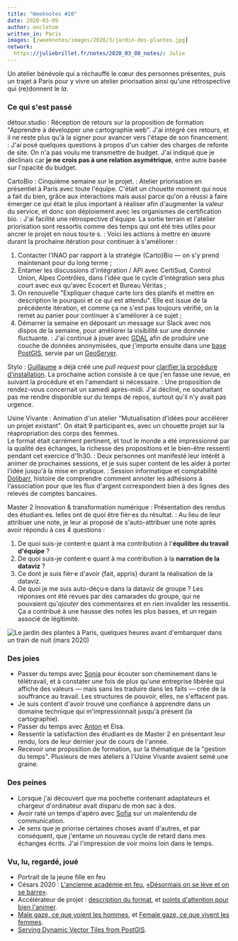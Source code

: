```yaml
---
title: "Weeknotes #10"
date: 2020-03-09
author: oncletom
written_in: Paris
images: [/weeknotes/images/2020/3/jardin-des-plantes.jpg]
network:
  https://juliebrillet.fr/notes/2020_03_08_notes/: Julie
---
```


Un atelier bénévole qui a réchauffé le cœur des personnes présentes,
puis un trajet à Paris pour y vivre un atelier priorisation ainsi qu'une
rétrospective qui (re)donnent le _la_.

<!--more-->

### Ce qui s'est passé

détour.studio
: Réception de retours sur la proposition de formation "Apprendre à développer une cartographie web".
  J'ai intégré ces retours, et il ne reste plus qu'à la signer pour avancer
  vers l'étape de son financement.
: J'ai posé quelques questions à propos d'un cahier des charges de refonte de site.
  On n'a pas voulu me transmettre de budget. J'ai indiqué que je déclinais car
  **je ne crois pas à une relation asymétrique**, entre autre basée sur l'opacité du budget.


CartoBio
: Cinquième semaine sur le projet.
: Atelier priorisation en présentiel à Paris avec toute l'équipe.
  C'était un chouette moment qui nous a fait du bien, grâce aux interactions
  mais aussi parce qu'on a réussi à faire émerger ce qui était le plus important
  à réaliser afin d'augmenter la valeur du service, et donc son déploiement
  avec les organismes de certification bio.
: J'ai facilité une rétrospective d'équipe. La sortie terrain et l'atelier priorisation
  sont ressortis comme des temps qui ont été très utiles pour ancrer le projet
  en nous tou·te·s.
: Voici les actions à mettre en œuvre durant la prochaine itération pour continuer à s'améliorer :
  1. Contacter l'INAO par rapport à la stratégie (Carto)Bio — on s'y prend maintenant pour du long terme ;
  1. Entamer les discussions d'intégration / API avec CertiSud, Control Union, Alpes Contrôles,
    dans l'idée que le cycle d'intégration sera plus court avec eux qu'avec Ecocert et Bureau Véritas ;
  1. On renouvelle "Expliquer chaque carte lors des planifs et mettre en description le pourquoi et ce qui est attendu".
     Elle est issue de la précédente itération, et comme ça ne s'est pas toujours vérifié,
     on la remet au panier pour continuer à s'améliorer à ce sujet ;
  1. Démarrer la semaine en déposant un message sur Slack avec nos dispos de
     la semaine, pour améliorer la visibilité sur une donnée fluctuante.
: J'ai continué à jouer avec [GDAL](https://gdal.org/) afin de produire
  une couche de données anonymisées, que j'importe ensuite dans une
  [base PostGIS](https://postgis.net/),
  servie par un [GeoServer]().


Stylo
: [Guillaume] a déjà créé une _pull request_ pour [clarifier la procédure d'installation](https://github.com/EcrituresNumeriques/stylo/pull/103).
  La prochaine action consiste à ce que j'en fasse une revue, en suivant la procédure
  et en l'amendant si nécessaire.
: Une proposition de rendez-vous concernait un samedi après-midi.
  J'ai décliné, ne souhaitant pas me rendre disponible sur du temps de repos,
  surtout qu'il n'y avait pas urgence.



Usine Vivante
: Animation d'un atelier "Mutualisation d'idées pour accélérer un projet existant".
  On était 9 participant·es, avec un chouette projet sur la réapropriation des corps des femmes.<br>
  Le format était carrément pertinent, et tout le monde a été impressionné
  par la qualité des échanges, la richesse des propositions et le bien-être
  ressenti pendant cet exercice d'1h30.
: Deux personnes ont manifesté leur intérêt à animer de prochaines sessions,
  et je suis super content de les aider à porter l'idée jusqu'à la mise en pratique.
: Session informatique et comptabilité [Dolibarr], histoire de comprendre comment
  annoter les adhésions à l'association pour que les flux d'argent
  correspondent bien à des lignes des relevés de comptes bancaires.


Master 2 Innovation & transformation numérique
: Présentation des rendus des étudiant·es. Ielles ont de quoi être fièr·es du résultat.
: Au lieu de leur attribuer une note, je leur ai proposé de s'auto-attribuer une note
  après avoir répondu à ces 4 questions :
  1. De quoi suis-je content·e quant à ma contribution à l'**équilibre du travail d'équipe** ?
  2. De quoi suis-je content·e quant à ma contribution à la **narration de la dataviz** ?
  3. Ce dont je suis fièr·e d'avoir {fait, appris} durant la réalisation de la dataviz.
  4. De quoi je me suis auto-déçu·e dans la dataviz de groupe ?
  Les réponses ont été revues par des camarades du groupe, qui ne pouvaient
  qu'_ajouter_ des commentaires et en rien invalider les ressentis.
  Ça a contribué à une hausse des notes les plus basses, et un regain associé de légitimité.

![](/weeknotes/images/2020/3/jardin-des-plantes.jpg "Le jardin des plantes à Paris, quelques heures avant d'embarquer dans un train de nuit (mars 2020)")

### Des joies

- Passer du temps avec [Sonia] pour écouter son cheminement dans le télétravail,
  et à constater une fois de plus qu'une entreprise libérée qui affiche des valeurs
  — mais sans les traduire dans les faits — crée de la souffrance au travail.
  Les structures de pouvoir, elles, ne s'effacent pas.
- Je suis content d'avoir trouvé une confiance à apprendre dans un domaine
  technique qui m'impressionnait jusqu'à présent (la cartographie).
- Passer du temps avec [Anton] et Elsa.
- Ressentir la satisfaction des étudiant·es de Master 2 en présentant leur rendu,
  lors de leur dernier jour de cours de l'année.
- Recevoir une proposition de formation, sur la thématique de la "gestion du temps".
  Plusieurs de mes ateliers à l'Usine Vivante avaient semé une graine.


### Des peines

- Lorsque j'ai découvert que ma pochette contenant adaptateurs et chargeur d'ordinateur
  avait disparu de mon sac à dos.
- Avoir raté un temps d'apéro avec [Sofia] sur un malentendu de communication.
- Je sens que je priorise certaines choses avant d'autres, et par conséquent,
  que j'entame un nouveau cycle de retard dans mes échanges écrits.
  J'ai l'impression de voir moins loin dans le temps.


### Vu, lu, regardé, joué

- Portrait de la jeune fille en feu
- Césars 2020 : [L'ancienne académie en feu](https://www.liberation.fr/debats/2020/03/01/l-ancienne-academie-en-feu_1780215),
                [«Désormais on se lève et on se barre»](https://www.liberation.fr/debats/2020/03/01/cesars-desormais-on-se-leve-et-on-se-barre_1780212?utm_medium=Social&utm_source=Twitter#Echobox=1583094442).
- Accélérateur de projet : [description du format](http://www.multibao.org/#cpcoop/animer_ateliers/blob/master/soutenir_porteurs_projets/accelerateur_de_projets.md),
                           et [points d'attention pour bien l'animer](https://github.com/reseau-archipel/contenus_formation_reutilisables/blob/master/bien_animer_accelerateur_de_projet.md).
- [Male gaze, ce que voient les hommes](https://www.binge.audio/male-gaze-ce-que-voient-les-hommes/),
  et [Female gaze, ce que vivent les femmes](https://www.binge.audio/female-gaze-ce-que-vivent-les-femmes/).
- [Serving Dynamic Vector Tiles from PostGIS](https://info.crunchydata.com/blog/dynamic-vector-tiles-from-postgis).

[détour.studio]: /
[Solstice]: https://solstice.coop
[Dolibarr]: https://github.com/Dolibarr/dolibarr
[Sofia]: https://twitter.com/sofiaboulaarab
[Antoine]: https://www.quaternum.net/
[Anton]: http://maous.fr/
[Guillaume]: https://www.yuzutech.fr/
[Sonia]: https://github.com/soniaprevost
[Stylo]: https://github.com/EcrituresNumeriques/stylo
